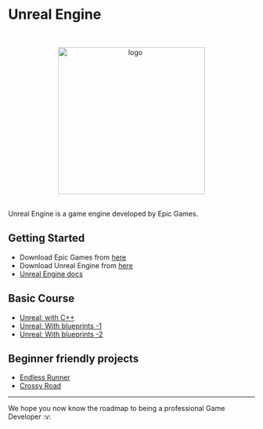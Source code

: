 # Unreal Engine
<br>
<p align="center"><img src="https://user-images.githubusercontent.com/76126020/128596166-1eea0708-ad86-417d-96b8-cab17c932cca.jpg" alt="logo" width="300"/></a>
</p>
<br>
Unreal Engine is a game engine developed by Epic Games.
  
## Getting Started
- Download Epic Games from [here](https://www.epicgames.com/store/en-US/download)
- Download Unreal Engine from [here](https://www.unrealengine.com/en-US/download)
- [Unreal Engine docs](https://docs.unrealengine.com/4.26/en-US/)
 
 ## Basic Course
 - [Unreal: with C++](https://www.youtube.com/watch?v=LsNW4FPHuZE)
 - [Unreal: With blueprints -1](https://www.youtube.com/playlist?list=PLZlv_N0_O1ga2b_ZaJoaR5dLHOFw4-MMl)
 - [Unreal: With blueprints -2](https://www.youtube.com/watch?v=QJpfLkEsoek)

## Beginner friendly projects
- [Endless Runner](https://www.youtube.com/playlist?list=PLZlv_N0_O1gbY4FN8pZuEPVC9PzQThNn1)
- [Crossy Road](https://www.youtube.com/watch?v=PrcfA4WZW_o)

<hr>
We hope you now know the roadmap to being a professional Game Developer :v:
